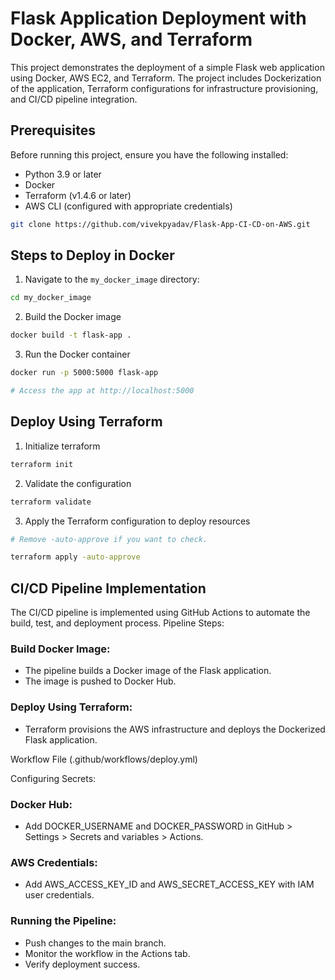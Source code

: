 # Flask Application Deployment with Docker, AWS, and Terraform

This project demonstrates the deployment of a simple Flask web application using Docker, AWS EC2, and Terraform. The project includes Dockerization of the application, Terraform configurations for infrastructure provisioning, and CI/CD pipeline integration.


## Prerequisites

Before running this project, ensure you have the following installed:

- Python 3.9 or later
- Docker
- Terraform (v1.4.6 or later)
- AWS CLI (configured with appropriate credentials)

```bash
git clone https://github.com/vivekpyadav/Flask-App-CI-CD-on-AWS.git
```

## Steps to Deploy in Docker

1. Navigate to the `my_docker_image` directory:
```bash
cd my_docker_image
```
2. Build the Docker image
```bash
docker build -t flask-app .
```
3. Run the Docker container
```bash
docker run -p 5000:5000 flask-app

# Access the app at http://localhost:5000
```

 

## Deploy Using Terraform

1. Initialize terraform
```bash
terraform init
```
2. Validate the configuration
```bash
terraform validate
```
3. Apply the Terraform configuration to deploy resources
```bash
# Remove -auto-approve if you want to check.

terraform apply -auto-approve
```
## CI/CD Pipeline Implementation

The CI/CD pipeline is implemented using GitHub Actions to automate the build, test, and deployment process.
Pipeline Steps:

### Build Docker Image:
- The pipeline builds a Docker image of the Flask application.
- The image is pushed to Docker Hub.

### Deploy Using Terraform:
- Terraform provisions the AWS infrastructure and deploys the Dockerized Flask application.

Workflow File (.github/workflows/deploy.yml)

Configuring Secrets:

### Docker Hub:
- Add DOCKER_USERNAME and DOCKER_PASSWORD in GitHub > Settings > Secrets and variables > Actions.
### AWS Credentials:
- Add AWS_ACCESS_KEY_ID and AWS_SECRET_ACCESS_KEY with IAM user credentials.

### Running the Pipeline:

- Push changes to the main branch.
- Monitor the workflow in the Actions tab.
- Verify deployment success.





